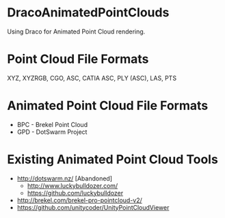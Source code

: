 # DracoAnimatedPointClouds
Using Draco for Animated Point Cloud rendering.

# Point Cloud File Formats
XYZ, XYZRGB, CGO, ASC, CATIA ASC, PLY (ASC), LAS, PTS

# Animated Point Cloud File Formats
* BPC - Brekel Point Cloud 
* GPD - DotSwarm Project 

# Existing Animated Point Cloud Tools
* http://dotswarm.nz/ [Abandoned]
  * http://www.luckybulldozer.com/
  * https://github.com/luckybulldozer
* http://brekel.com/brekel-pro-pointcloud-v2/
* https://github.com/unitycoder/UnityPointCloudViewer
